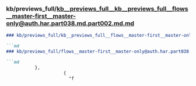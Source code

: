 ### kb/previews_full/kb__previews_full__kb__previews_full__flows__master-first__master-only@auth.har.part038.md.part002.md.md

```md
### kb/previews_full/kb__previews_full__flows__master-first__master-only@auth.har.part038.md.part002.md

```md
### kb/previews_full/flows__master-first__master-only@auth.har.part038.md (part 002)

```md
           },
                      {
                        "f
```

```

```

```
